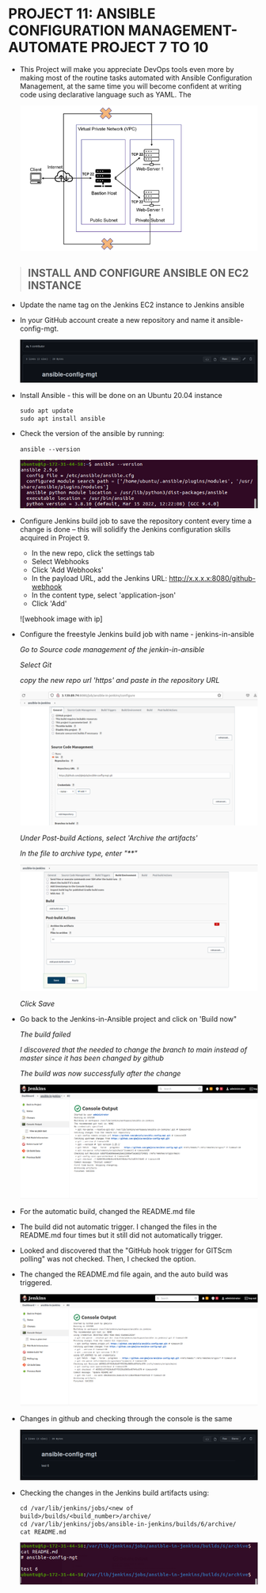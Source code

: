# PROJECT 11: ANSIBLE CONFIGURATION MANAGEMENT- AUTOMATE PROJECT 7 TO 10

- This Project will make you appreciate DevOps tools even more by making most of the routine tasks automated with Ansible Configuration Management, at the same time you will become confident at writing code using declarative language such as YAML. The

  ![design](images/project-11/archi.png)

> ## INSTALL AND CONFIGURE ANSIBLE ON EC2 INSTANCE

- Update the name tag on the Jenkins EC2 instance to Jenkins ansible

- In your GitHub account create a new repository and name it ansible-config-mgt.

  ![new repo](images/project-11/new-repo.png)

- Install Ansible - this will be done on an Ubuntu 20.04 instance

  ```
  sudo apt update
  sudo apt install ansible
  ```

- Check the version of the ansible by running:

  `ansible --version`

  ![ansible version](images/project-11/ansible-version.png)

- Configure Jenkins build job to save the repository content every time a change is done – this will solidify the Jenkins configuration skills acquired in Project 9.

  - In the new repo, click the settings tab
  - Select Webhooks
  - Click 'Add Webhooks'
  - In the payload URL, add the Jenkins URL: http://x.x.x.x:8080/github-webhook
  - In the content type, select 'application-json'
  - Click 'Add'

  ![webhook image with ip]

- Configure the freestyle Jenkins build job with name - jenkins-in-ansible

  _Go to Source code management of the jenkin-in-ansible_

  _Select Git_

  _copy the new repo url 'https' and paste in the repository URL_

  ![git url](images/project-11/step1.png)

  _Under Post-build Actions, select 'Archive the artifacts'_

  _In the file to archive type, enter "\*\*"_

  ![step 2](images/project-11/step2.png)

  _Click Save_

- Go back to the Jenkins-in-Ansible project and click on 'Build now"

  _The build failed_

  _I discovered that the needed to change the branch to *main* instead of *master* since it has been changed by github_

  _The build was now successfully after the change_

  ![freestyle build](images/project-11/freestyle-build.png)

- For the automatic build, changed the README.md file

- The build did not automatic trigger. I changed the files in the README.md four times but it still did not automatically trigger.

- Looked and discovered that the "GitHub hook trigger for GITScm polling" was not checked. Then, I checked the option.

- The changed the README.md file again, and the auto build was triggered.

  ![auto build](images/project-11/auto-build.png)

- Changes in github and checking through the console is the same

  ![git changes](images/project-11/changes-in-github.png)

- Checking the changes in the Jenkins build artifacts using:

  ```
  cd /var/lib/jenkins/jobs/<new of build>/builds/<build_number>/archive/
  cd /var/lib/jenkins/jobs/ansible-in-jenkins/builds/6/archive/
  cat README.md
  ```

  ![console changes](images/project-11/same-changes-in-console.png)
